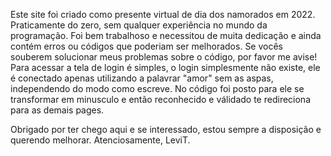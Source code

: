 Este site foi criado como presente virtual de dia dos namorados em 2022.
Praticamente do zero, sem qualquer experiência no mundo da programação.
Foi bem trabalhoso e necessitou de muita dedicação e ainda contém erros ou códigos que poderiam ser melhorados.
Se vocês souberem solucionar meus problemas sobre o código, por favor me avise!
Para acessar a tela de login é simples, o login simplesmente não existe, ele é conectado apenas utilizando a palavrar "amor" sem as aspas, independendo do modo como escreve.
No código foi posto para ele se transformar em minusculo e então reconhecido e válidado te redireciona para as demais pages.

Obrigado por ter chego aqui e se interessado, estou sempre a disposição e querendo melhorar.
Atenciosamente,
LeviT.
